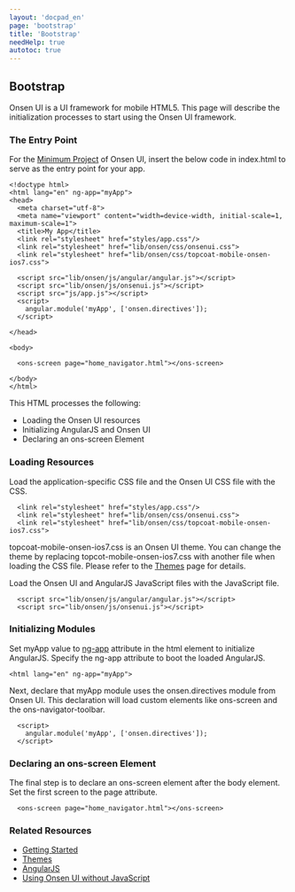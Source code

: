 ```yaml
---
layout: 'docpad_en'
page: 'bootstrap'
title: 'Bootstrap'
needHelp: true
autotoc: true
---
```


## Bootstrap

Onsen UI is a UI framework for mobile HTML5. This page will describe the initialization processes to start using the Onsen UI framework.

### The Entry Point

For the [Minimum Project](/OnsenUI/project_templates/onsen_ui.zip) of Onsen UI, insert the below code in index.html to serve as the entry point for your app.

	<!doctype html>
	<html lang="en" ng-app="myApp">
	<head>
	  <meta charset="utf-8">
	  <meta name="viewport" content="width=device-width, initial-scale=1, maximum-scale=1">
	  <title>My App</title>  
	  <link rel="stylesheet" href="styles/app.css"/>
	  <link rel="stylesheet" href="lib/onsen/css/onsenui.css">  
	  <link rel="stylesheet" href="lib/onsen/css/topcoat-mobile-onsen-ios7.css">

	  <script src="lib/onsen/js/angular/angular.js"></script>    
	  <script src="lib/onsen/js/onsenui.js"></script>    
	  <script src="js/app.js"></script> 
	  <script>
	    angular.module('myApp', ['onsen.directives']);
	  </script>
	  
	</head>

	<body>    
	  
	  <ons-screen page="home_navigator.html"></ons-screen>
	 
	</body>
	</html>

This HTML processes the following:

 * Loading the Onsen UI resources
 * Initializing AngularJS and Onsen UI
 * Declaring an ons-screen Element

### Loading Resources

Load the application-specific CSS file and the Onsen UI CSS file with the CSS.

	  <link rel="stylesheet" href="styles/app.css"/>
	  <link rel="stylesheet" href="lib/onsen/css/onsenui.css">  
	  <link rel="stylesheet" href="lib/onsen/css/topcoat-mobile-onsen-ios7.css">

topcoat-mobile-onsen-ios7.css is an Onsen UI theme. You can change the theme by replacing topcot-mobile-onsen-ios7.css with another file when loading the CSS file. Please refer to the [Themes](/themes/) page for details.

Load the Onsen UI and AngularJS JavaScript files with the JavaScript file.

	  <script src="lib/onsen/js/angular/angular.js"></script>    
	  <script src="lib/onsen/js/onsenui.js"></script>    

### Initializing Modules

Set myApp value to <a href="http://docs.angularjs.org/api/ng/directive/ngApp">ng-app</a> attribute in the html element to initialize AngularJS. Specify the ng-app attribute to boot the loaded AngularJS.

	<html lang="en" ng-app="myApp">

Next, declare that myApp module uses the onsen.directives module from Onsen UI. This declaration will load custom elements like ons-screen and the ons-navigator-toolbar.

	  <script>
	    angular.module('myApp', ['onsen.directives']);
	  </script>

### Declaring an ons-screen Element

The final step is to declare an ons-screen element after the body element. Set the first screen to the page attribute.

	  <ons-screen page="home_navigator.html"></ons-screen>

### Related Resources

 * [Getting Started](/guide/getting_started.html)
 * [Themes](/themes/)
 * [AngularJS](http://docs.angularjs.org/guide/)
 * [Using Onsen UI without JavaScript](/guide/using_without_javascript.html)

